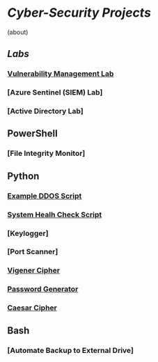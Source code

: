 # *Cyber-Security Projects*
(about)

## *Labs*

### [Vulnerability Management Lab](https://github.com/DaveRoppo/Cyber-Security/tree/main/Labs/Vulnerability%20Management%20Lab)

### [Azure Sentinel (SIEM) Lab]

### [Active Directory Lab]

## PowerShell

### [File Integrity Monitor]

## Python

### [Example DDOS Script](https://github.com/DaveRoppo/Cyber-Security/tree/main/Example%20DDOS)

### [System Healh Check Script](https://github.com/DaveRoppo/Cyber-Security/tree/main/Python/System%20Health%20Check)

### [Keylogger]

### [Port Scanner]

### [Vigener Cipher](https://github.com/DaveRoppo/Cyber-Security/tree/main/Python/Vigenere%20Cipher)

### [Password Generator](https://github.com/DaveRoppo/Cyber-Security/tree/main/Python/Password%20Generator)

### [Caesar Cipher](https://github.com/DaveRoppo/Cyber-Security/tree/main/Python/Caesar%20Cipher)

## Bash

### [Automate Backup to External Drive]

